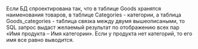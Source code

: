 Если БД спроектирована так, что в таблице Goods хранятся наименования товаров, в таблице Categories - категории, а таблица Goods_categories - таблица связка между двумя вышеописаными, то SQL запрос выдаст желаемый результат по отображению всех пар «Имя продукта – Имя категории». Если у продукта нет категорий, то его имя все равно выводится.